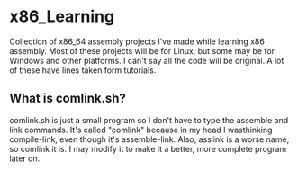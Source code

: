 # x86_Learning
Collection of x86_64 assembly projects I've made while learning x86 assembly.
Most of these projects will be for Linux, but some may be for Windows and other platforms.
I can't say all the code will be original. A lot of these have lines taken form tutorials.

## What is comlink.sh?
comlink.sh is just a small program so I don't have to type the assemble and link commands. It's called "comlink" because in my head I wasthinking compile-link, even though it's assemble-link. Also, asslink is a worse name, so comlink it is. I may modify it to make it a better, more complete program later on.
